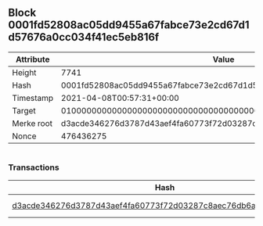 ## Block 0001fd52808ac05dd9455a67fabce73e2cd67d1d57676a0cc034f41ec5eb816f

Attribute | Value
--- | ---
Height | 7741
Hash | 0001fd52808ac05dd9455a67fabce73e2cd67d1d57676a0cc034f41ec5eb816f
Timestamp | 2021-04-08T00:57:31+00:00
Target | 0100000000000000000000000000000000000000000000000000000000000000
Merke root | d3acde346276d3787d43aef4fa60773f72d03287c8aec76db6a4971c07db9fe2
Nonce | 476436275

```

```

### Transactions

Hash | Amount
--- | ---
[d3acde346276d3787d43aef4fa60773f72d03287c8aec76db6a4971c07db9fe2](d3acde346276d3787d43aef4fa60773f72d03287c8aec76db6a4971c07db9fe2.md) | 10.00000000 SKEPTI 
